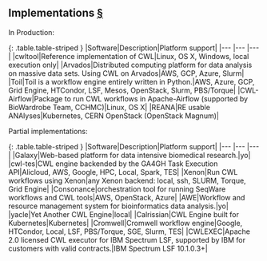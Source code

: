 <h2 id="Implementations" class="section">Implementations <a href="https://www.commonwl.org/#Implementations">§</a></h2>

In Production:

{: .table.table-striped }
|Software|Description|Platform support|
|--- |--- |--- |
|cwltool|Reference implementation of CWL|Linux, OS X, Windows, local execution only|
|Arvados|Distributed computing platform for data analysis on massive data sets. Using CWL on Arvados|AWS, GCP, Azure, Slurm|
|Toil|Toil is a workflow engine entirely written in Python.|AWS, Azure, GCP, Grid Engine, HTCondor, LSF, Mesos, OpenStack, Slurm, PBS/Torque|
|CWL-Airflow|Package to run CWL workflows in Apache-Airflow (supported by BioWardrobe Team, CCHMC)|Linux, OS X|
|REANA|RE usable ANAlyses|Kubernetes, CERN OpenStack (OpenStack Magnum)|

Partial implementations:

{: .table.table-striped }
|Software|Description|Platform support|
|--- |--- |--- |
|Galaxy|Web-based platform for data intensive biomedical research.|yo|
|cwl-tes|CWL engine backended by the GA4GH Task Execution API|Alicloud, AWS, Google, HPC, Local, Spark, TES|
|Xenon|Run CWL workflows using Xenon|any Xenon backend: local, ssh, SLURM, Torque, Grid Engine|
|Consonance|orchestration tool for running SeqWare workflows and CWL tools|AWS, OpenStack, Azure|
|AWE|Workflow and resource management system for bioinformatics data analysis.|yo|
|yacle|Yet Another CWL Engine|local|
|Calrissian|CWL Engine built for Kubernetes|Kubernetes|
|Cromwell|Cromwell workflow engine|Google, HTCondor, Local, LSF, PBS/Torque, SGE, Slurm, TES|
|CWLEXEC|Apache 2.0 licensed CWL executor for IBM Spectrum LSF, supported by IBM for customers with valid contracts.|IBM Spectrum LSF 10.1.0.3+|


